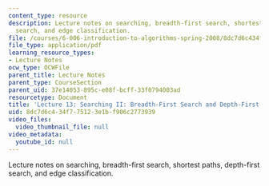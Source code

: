 ```yaml
---
content_type: resource
description: Lecture notes on searching, breadth-first search, shortest paths, depth-first
  search, and edge classification.
file: /courses/6-006-introduction-to-algorithms-spring-2008/8dc7d6c434f775123e1bf906c2773939_lec13.pdf
file_type: application/pdf
learning_resource_types:
- Lecture Notes
ocw_type: OCWFile
parent_title: Lecture Notes
parent_type: CourseSection
parent_uid: 37e14053-895c-e08f-bcff-33f0794003ad
resourcetype: Document
title: 'Lecture 13: Searching II: Breadth-First Search and Depth-First Search'
uid: 8dc7d6c4-34f7-7512-3e1b-f906c2773939
video_files:
  video_thumbnail_file: null
video_metadata:
  youtube_id: null
---
```

Lecture notes on searching, breadth-first search, shortest paths, depth-first search, and edge classification.

